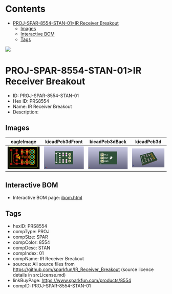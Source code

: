 



Contents
========

* [PROJ-SPAR-8554-STAN-01>IR Receiver Breakout](#proj-spar-8554-stan-01ir-receiver-breakout)
	* [Images](#images)
	* [Interactive BOM](#interactive-bom)
	* [Tags](#tags)
  
![][im]
# PROJ-SPAR-8554-STAN-01>IR Receiver Breakout

- ID: PROJ-SPAR-8554-STAN-01
- Hex ID: PRS8554
- Name: IR Receiver Breakout
- Description: 

## Images
  
  

|eagleImage|kicadPcb3dFront|kicadPcb3dBack|kicadPcb3d|
| :---: | :---: | :---: | :---: |
|[![eagleImage](eagleImage_140.png)](eagleImage_.png)|[![kicadPcb3dFront](kicadPcb3dFront_140.png)](kicadPcb3dFront_.png)|[![kicadPcb3dBack](kicadPcb3dBack_140.png)](kicadPcb3dBack_.png)|[![kicadPcb3d](kicadPcb3d_140.png)](kicadPcb3d_.png)|

## Interactive BOM

- Interactive BOM page: [ibom.html](kicad/bom/ibom.html)

## Tags

- hexID: PRS8554
- oompType: PROJ
- oompSize: SPAR
- oompColor: 8554
- oompDesc: STAN
- oompIndex: 01
- oompName: IR Receiver Breakout
- sources: All source files from https://github.com/sparkfun/IR_Receiver_Breakout (source licence details in srcLicense.md)
- linkBuyPage: https://www.sparkfun.com/products/8554
- oompID: PROJ-SPAR-8554-STAN-01



[im]: kicadPcb3d_450.png
